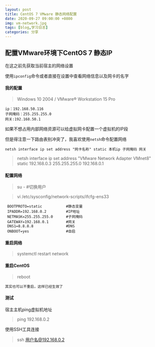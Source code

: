 ```yaml
---
layout: post
title: CentOS 7 VMware 静态网络配置
date: 2020-09-27 09:00:00 +0800
img: vm-network.jpg
tags: [blog,学习日志]
categories: 分享
---
```


## 配置VMware环境下CentOS 7 静态IP

在这之前先获取当前宿主的网络设置

使用`ipconfig`命令或者直接在设置中查看网络信息以及网卡的名字

#### 我的配置
> Windows 10 2004 / VMware® Workstation 15 Pro

    ip：192.168.50.116
    子网掩码：255.255.255.0
    网关:192.168.50.1

如果不想占用内部网络资源可以给虚拟网卡配置一个虚拟机的IP段

但是得注意一下路由表别冲突了，我喜欢使用`netsh`命令配置网络 

    netsh interface ip set address "网卡名称" static 本机ip 子网掩码 网关 

> netsh interface ip set address "VMware Network Adapter VMnet8" static 192.168.0.3 255.255.255.0 192.168.0.1

#### 配置网络

> su - #切换用户

> vi /etc/sysconfig/network-scripts/ifcfg-ens33

     BOOTPROTO=static           #静态变量
     IPADDR=192.168.0.2         #IP地址
     NETMASK=255.255.255.0      #子网掩码
     GATEWAY=192.168.0.1        #网关
     DNS1=8.8.8.8               #DNS
     ONBOOT=yes                 #自启
 
#### 重启网络

> systemctl restart network  

#### 重启CentOS

> reboot

    其实也可以不重启，这样已经生效了

#### 测试

宿主主机ping虚拟机地址

> ping 192.168.0.2

使用SSH工具连接

> ssh 用户名@192.168.0.2